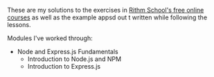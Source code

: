 These are my solutions to the exercises in [Rithm School's free online courses](https://www.rithmschool.com/courses) as well as the example appsd out t written while following the lessons.

Modules I've worked through:
- Node and Express.js Fundamentals
  - Introduction to Node.js and NPM
  - Introduction to Express.js
